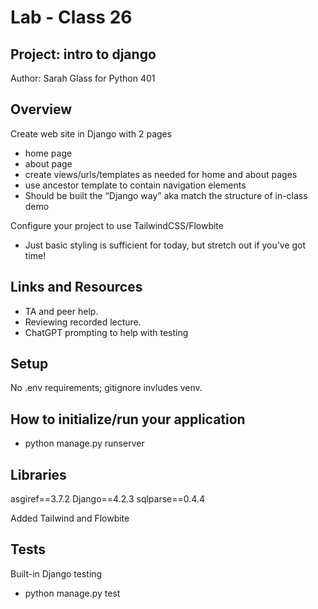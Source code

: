 # Lab - Class 26
## Project: intro to django

Author: Sarah Glass for Python 401

## Overview

Create web site in Django with 2 pages

- home page
- about page
- create views/urls/templates as needed for home and about pages
- use ancestor template to contain navigation elements
- Should be built the “Django way” aka match the structure of in-class demo

Configure your project to use TailwindCSS/Flowbite

- Just basic styling is sufficient for today, but stretch out if you’ve got time!


## Links and Resources

* TA and peer help.
* Reviewing recorded lecture.
* ChatGPT prompting to help with testing

## Setup

No .env requirements; gitignore invludes venv.

## How to initialize/run your application

- python manage.py runserver

## Libraries

asgiref==3.7.2
Django==4.2.3
sqlparse==0.4.4

Added Tailwind and Flowbite

## Tests

Built-in Django testing

- python manage.py test